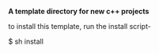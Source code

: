 **A template directory for new c++ projects**

to install this template, run the install script-

$ sh install
